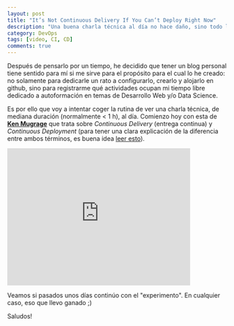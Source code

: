 ```yaml
---
layout: post
title: "It’s Not Continuous Delivery If You Can’t Deploy Right Now"
description: "Una buena charla técnica al día no hace daño, sino todo lo contrario"
category: DevOps
tags: [video, CI, CD]
comments: true
---
```


Después de pensarlo por un tiempo, he decidido que tener un blog personal tiene sentido para mí si me sirve para el propósito para el cual lo he creado: no solamente para dedicarle un rato a configurarlo, crearlo y alojarlo en github, sino para registrarme qué actividades ocupan mi tiempo libre dedicado a autoformación en temas de Desarrollo Web y/o Data Science. 

Es por ello que voy a intentar coger la rutina de ver una charla técnica, de mediana duración (normalmente < 1 h), al día. Comienzo hoy con esta de [**Ken Mugrage**](https://kenmugrage.com/) que trata sobre _Continuous Delivery_ (entrega continua) y _Continuous Deployment_ (para tener una clara explicación de la diferencia entre ambos términos, es buena idea [leer esto](https://puppet.com/blog/continuous-delivery-vs-continuous-deployment-what-s-diff)).

<iframe width="420" height="315" src="https://www.youtube.com/embed/po712VIZZ7M" frameborder="0" allowfullscreen>&nbsp;</iframe>

Veamos si pasados unos días continúo con el "experimento". En cualquier caso, eso que llevo ganado ;)

Saludos!